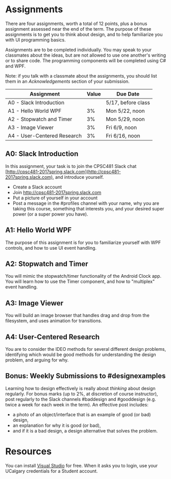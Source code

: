 # Assignments

There are four assignments, worth a total of 12 points, plus a bonus assignment assessed near the end of the term. The purpose of these assignments is to get you to think about design, and to help familiarize you with UI programming basics.

Assignments are to be completed individually. You may speak to your classmates about the ideas, but are not allowed to use one another's writing or to share code. The programming components will be completed using C# and WPF.

Note: if you talk with a classmate about the assignments, you should list them in an *Acknowledgements* section of your submission.

| Assignment | Value | Due Date |
| ---------- | ----- | -------- |
| A0 - Slack Introduction | | 5/17, before class |
| A1 - Hello World WPF | 3% | Mon 5/22, noon |
| A2 - Stopwatch and Timer | 3% | Mon 5/29, noon |
| A3 - Image Viewer | 3% | Fri 6/9, noon |
| A4 - User-Centered Research | 3% | Fri 6/16, noon |

## A0: Slack Introduction

In this assignment, your task is to join the CPSC481 Slack chat [http://cpsc481-2017spring.slack.com](http://cpsc481-2017spring.slack.com), and introduce yourself.

* Create a Slack account
* Join http://cpsc481-2017spring.slack.com
* Put a picture of yourself in your account
* Post a message in the #profiles channel with your name, why you are taking this course, something that interests you, and your desired super power (or a super power you have).

## A1: Hello World WPF

The purpose of this assignment is for you to familiarize yourself with WPF controls, and how to use UI event handling.

## A2: Stopwatch and Timer

You will mimic the stopwatch/timer functionality of the Android Clock app. You will learn how to use the Timer component, and how to "multiplex" event handling.

## A3: Image Viewer

You will build an image browser that handles drag and drop from the filesystem, and uses animation for transitions.

## A4: User-Centered Research

You are to consider the IDEO methods for several different design problems, identifying which would be good methods for understanding the design problem, and arguing for why.

## Bonus: Weekly Submissions to #designexamples

Learning how to design effectively is really about *thinking* about design regularly. For bonus marks (up to 2%, at discretion of course instructor), post regularly to the Slack channels #baddesign and #gooddesign (e.g. twice a week for each week in the term). An effective post includes:

* a photo of an object/interface that is an example of good (or bad) design,
* an explanation for why it is good (or bad), 
* and if it is a bad design, a design alternative that solves the problem.

# Resources

You can install [Visual Studio](https://www.visualstudio.com/vs/) for free. When it asks you to login, use your UCalgary credentials for a Student account.